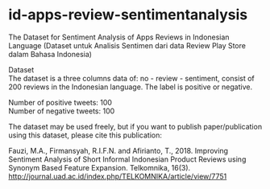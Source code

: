 # id-apps-review-sentimentanalysis
The Dataset for Sentiment Analysis of Apps Reviews in Indonesian Language
(Dataset untuk Analisis Sentimen dari data Review Play Store dalam Bahasa Indonesia)

Dataset <br>The dataset is a three columns data of: no - review - sentiment, consist of 200 reviews in the Indonesian language. The label is positive or negative.

Number of positive tweets: 100<br>
Number of negative tweets: 100

The dataset may be used freely, but if you want to publish paper/publication using this dataset, please cite this publication:

Fauzi, M.A., Firmansyah, R.I.F.N. and Afirianto, T., 2018. Improving Sentiment Analysis of Short Informal Indonesian Product Reviews using Synonym Based Feature Expansion. Telkomnika, 16(3). <br>
http://journal.uad.ac.id/index.php/TELKOMNIKA/article/view/7751
